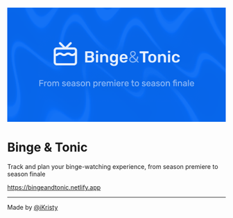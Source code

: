 
![Binge & Tonic](/public/bt-og-image.png)

# Binge & Tonic

Track and plan your binge-watching experience, from season premiere to season finale

https://bingeandtonic.netlify.app

---

Made by [@iKristy](https://twitter.com/ikristy)

